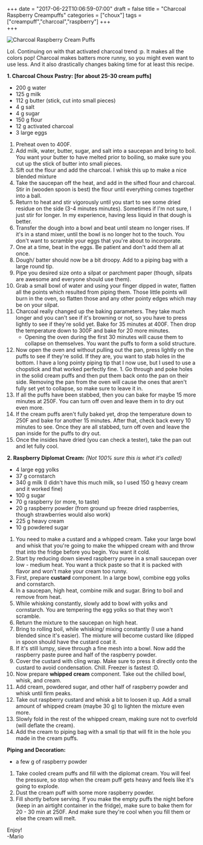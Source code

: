 +++
date = "2017-06-22T10:06:59-07:00"
draft = false
title = "Charcoal Raspberry Creampuffs"
categories = ["choux"]
tags = ["creampuff","charcoal","raspberry"]
+++  
+++

![Charcoal Raspberry Cream Puffs](https://farm5.staticflickr.com/4259/35321096582_ac41da8609_h.jpg)

Lol. Continuing on with that activated charcoal trend :p. It makes all the colors pop! Charcoal makes batters more runny, so you might even want to use less. And it also drastically changes baking time for at least this recipe.
 
**1. Charcoal Choux Pastry: [for about 25-30 cream puffs]**  

- 200 g water  
- 125 g milk  
- 112 g butter (stick, cut into small pieces)  
- 4 g salt  
- 4 g sugar  
- 150 g flour 
- 12 g activated charcoal 
- 3 large eggs  

1. Preheat oven to 400F.  
2. Add milk, water, butter, sugar, and salt into a saucepan and bring to boil. You want your butter to have melted prior to boiling, so make sure you cut up the stick of butter into small pieces.  
3. Sift out the flour and add the charcoal. I whisk this up to make a nice blended mixture
4. Take the saucepan off the heat, and add in the sifted flour and charcoal. Stir in (wooden spoon is best) the flour until everything comes together into a ball.  
5. Return to heat and stir vigorously until you start to see some dried residue on the side (3-4 minutes minutes). Sometimes if I'm not sure, I just stir for longer. In my experience, having less liquid in that dough is better.  
6. Transfer the dough into a bowl and beat until steam no longer rises. If it's in a stand mixer, until the bowl is no longer hot to the touch. You don't want to scramble your eggs that you're about to incorporate.    
7. One at a time, beat in the eggs. Be patient and don't add them all at once.  
8. Dough/ batter should now be a bit droopy. Add to a piping bag with a large round tip.  
8. Pipe you desired size onto a silpat or parchment paper (though, silpats are awesome and everyone should use them).  
9. Grab a small bowl of water and using your finger dipped in water, flatten all the points which resulted from piping them. Those little points will burn in the oven, so flatten those and any other pointy edges which may be on your silpat.  
10. Charcoal really changed up the baking parameters. They take much longer and you can't see if it's browning or not, so you have to press lightly to see if they're solid yet. Bake for 35 minutes at 400F. Then drop the temperature down to 300F and bake for 20 more minutes. 
    - Opening the oven during the first 30 minutes will cause them to collapse on themselves. You want the puffs to form a solid structure. 
11. Now open the oven and without pulling out the pan, press lightly on the puffs to see if they're solid. If they are, you want to stab holes in the bottom. I have a long pointy piping tip that I now use, but I used to use a chopstick and that worked perfectly fine. 1. Go through and poke holes in the solid cream puffs and then put them back onto the pan on their side. Removing the pan from the oven will cause the ones that aren't fully set yet to collapse, so make sure to leave it in. 
12. If all the puffs have been stabbed, then you can bake for maybe 15 more minutes at 250F. You can turn off oven and leave them in to dry out even more. 
13. If the cream puffs aren't fully baked yet, drop the temperature down to 250F and bake for another 15 minutes. After that, check back every 10 minutes to see. Once they are all stabbed, turn off oven and leave the pan inside for the puffs to dry out.
13. Once the insides have dried (you can check a tester), take the pan out and let fully cool.

**2. Raspberry Diplomat Cream:** *(Not 100% sure this is what it's called)*

- 4 large egg yolks
- 37 g cornstarch
- 340 g milk (I didn't have this much milk, so I used 150 g heavy cream and it worked fine)
- 100 g sugar
- 70 g raspberry (or more, to taste) 
- 20 g raspberry powder (from ground up freeze dried raspberries, though strawberries would also work)
- 225 g heavy cream
- 10 g powdered sugar

1. You need to make a custard and a whipped cream. Take your large bowl and whisk that you're going to make the whipped cream with and throw that into the fridge before you begin. You want it cold.
2. Start by reducing down sieved raspberry puree in a small saucepan over low - medium heat. You want a thick paste so that it is packed with flavor and won't make your cream too runny. 
3. First, prepare **custard** component. In a large bowl, combine egg yolks and cornstarch.
4. In a saucepan, high heat, combine milk and sugar. Bring to boil and remove from heat.
5. While whisking constantly, slowly add to bowl with yolks and cornstarch. You are tempering the egg yolks so that they won't scramble.
6. Return the mixture to the saucepan on high heat.
7. Bring to rolling boil, while whisking/ mixing constantly (I use a hand blended since it's easier). The mixture will become custard like (dipped in spoon should have the custard coat it.
8. If it's still lumpy, sieve through a fine mesh into a bowl. Now add the raspberry paste puree and half of the raspberry powder.
9. Cover the custard with cling wrap. Make sure to press it directly onto the custard to avoid condensation. Chill. Freezer is fastest :D.
10. Now prepare **whipped cream** component. Take out the chilled bowl, whisk, and cream. 
11. Add cream, powdered sugar, and other half of raspberry powder and whisk until firm peaks.
12. Take out raspberry custard and whisk a bit to loosen it up. Add a small amount of whipped cream (maybe 30 g) to lighten the mixture even more.
13. Slowly fold in the rest of the whipped cream, making sure not to overfold (will deflate the cream).
14. Add the cream to piping bag with a small tip that will fit in the hole you made in the cream puffs.

**Piping and Decoration:**

- a few g of raspberry powder

1. Take cooled cream puffs and fill with the diplomat cream. You will feel the pressure, so stop when the cream puff gets heavy and feels like it's going to explode. 
2. Dust the cream puff with some more raspberry powder.
3. Fill shortly before serving. If you make the empty puffs the night before (keep in an airtight container in the fridge), make sure to bake them for 20 - 30 min at 250F. And make sure they're cool when you fill them or else the cream will melt.

Enjoy!  
-Mario